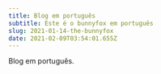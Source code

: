 ```yaml
---
title: Blog em português
subtitle: Este é o bunnyfox em português
slug: 2021-01-14-the-bunnyfox
date: 2021-02-09T03:54:01.655Z
---
```

Blog em português.